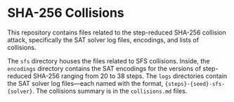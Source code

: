 # SHA-256 Collisions

This repository contains files related to the step-reduced SHA-256 collision
attack, specifically the SAT solver log files, encodings, and lists of
collisions.

The `sfs` directory houses the files related to SFS collisions. Inside, the
`encodings` directory contains the SAT encodings for the versions of
step-reduced SHA-256 ranging from 20 to 38 steps. The `logs` directories contain
the SAT solver log files&mdash;each named with the format,
`{steps}-{seed}-sfs-{solver}`. The collisions summary is in the `collisions.md`
files.
